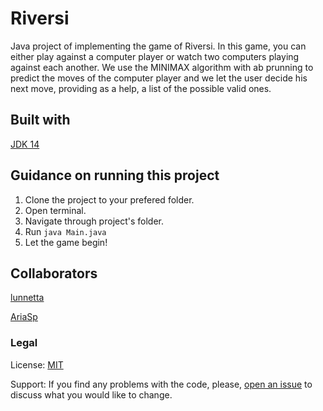 # Riversi
Java project of implementing the game of Riversi. In this game, you can either play against a computer player or watch two computers playing against each another. 
We use the MINIMAX algorithm with ab prunning to predict the moves of the computer player and we let the user decide his next move, providing as a help, a list of the possible valid ones. 

## Built with 
[JDK 14](https://docs.oracle.com/en/java/javase/14/)

## Guidance on running this project
1. Clone the project to your prefered folder.
2. Open terminal.
3. Navigate through project's folder.
4. Run `java Main.java`
5. Let the game begin!

## Collaborators
[lunnetta](https://github.com/lunnetta)

[AriaSp](https://github.com/AriaSp)

### Legal
License: [MIT](https://opensource.org/licenses/MIT)

Support: If you find any problems with the code, please, [open an issue](https://github.com/vielato/Hangman/issues) to discuss what you would like to change. 
